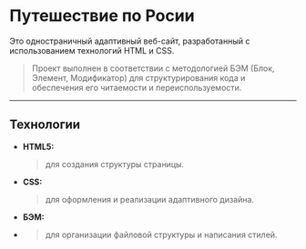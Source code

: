 Путешествие по Росии
====================

Это одностраничный адаптивный веб-сайт, разработанный с использованием технологий HTML и CSS. 
>Проект выполнен в соответствии с методологией БЭМ (Блок, Элемент, Модификатор) для структурирования кода и обеспечения его читаемости и переиспользуемости.

---

Технологии
----------
* **HTML5:**
  >для создания структуры страницы.
* **CSS:**
  >для оформления и реализации адаптивного дизайна.
* **БЭМ:**
* >для организации файловой структуры и написания стилей.

